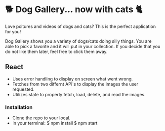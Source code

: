 <!-- 
![alt text](https://github.com/) -->

# 🐕  Dog Gallery... now with cats 🐈

Love pcitures and videos of dogs and cats? This is the perfect application for you!

Dog Gallery shows you a variety of dogs/cats doing silly things. You are able to pick a favorite and it will put in your collection. If you decide that you do not like them later, feel free to click them away. 

## React

- Uses error handling to display on screen what went wrong.
- Fetches from two differnt API's to display the images the user requested. 
- Utilizes state to properly fetch, load, delete, and read the images. 

### Installation

- Clone the repo to your local.
- In your terminal: 
        $ npm install
        $ npm start

